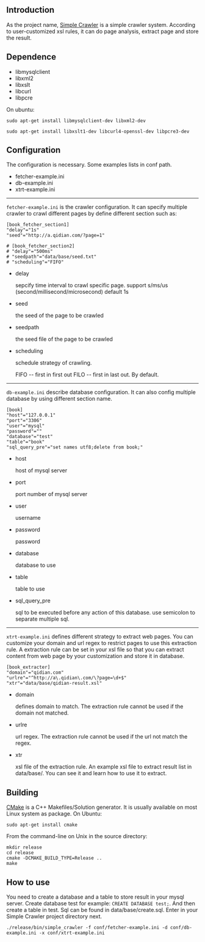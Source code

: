 Introduction
------------

As the project name, [Simple Crawler][] is a simple crawler system. According to
user-customized xsl rules, it can do page analysis, extract page and store the
result.

[Simple Crawler]:https://github.com/lanchonghero/simple_crawler

Dependence
----------
* libmysqlclient
* libxml2
* libxslt
* libcurl
* libpcre

On ubuntu:

    sudo apt-get install libmysqlclient-dev libxml2-dev

    sudo apt-get install libxslt1-dev libcurl4-openssl-dev libpcre3-dev

Configuration
-------------
The configuration is necessary. Some examples lists in conf path.
* fetcher-example.ini
* db-example.ini
* xtrt-example.ini

------------------------------------
`fetcher-example.ini` is the crawler configuration. It can specify multiple
crawler to crawl different pages by define different section such as:

    [book_fetcher_section1]
    "delay"="1s"
    "seed"="http://a.qidian.com/?page=1"

    # [book_fetcher_section2]
    # "delay"="500ms"
    # "seedpath"="data/base/seed.txt"
    # "scheduling"="FIFO"

- delay

    sepcify time interval to crawl specific page.
    support s/ms/us (second/millisecond/microsecond) default 1s

- seed

    the seed of the page to be crawled

- seedpath

    the seed file of the page to be crawled

- scheduling

    schedule strategy of crawling.

    FIFO -- first in first out
    FILO -- first in last out. By default.

------------------------------------
`db-example.ini` describe database configuration. It can also config multiple
database by using different section name.

    [book]
    "host"="127.0.0.1"
    "port"="3306"
    "user"="mysql"
    "password"=""
    "database"="test"
    "table"="book"
    "sql_query_pre"="set names utf8;delete from book;"

- host

    host of mysql server

- port

    port number of mysql server

- user

    username

- password

    password

- database

    database to use

- table

    table to use

- sql_query_pre

    sql to be executed before any action of this database. use semicolon to
    separate multiple sql.

------------------------------------
`xtrt-example.ini` defines different strategy to extract web pages. You can
customize your domain and url regex to restrict pages to use this extraction
rule. A extraction rule can be set in your xsl file so that you can extract
content from web page by your customization and store it in database.

    [book_extracter]
    "domain"="qidian.com"
    "urlre"="^http://a\.qidian\.com/\?page=\d+$"
    "xtr"="data/base/qidian-result.xsl"

- domain

    defines domain to match. The extraction rule cannot be used if the domain
    not matched.

- urlre

    url regex. The extraction rule cannot be used if the url not match the
    regex.

- xtr

    xsl file of the extraction rule. An example xsl file to extract result
    list in data/base/. You can see it and learn how to use it to extract.

Building
--------
[CMake][] is a C++ Makefiles/Solution generator. It is usually available on most
Linux system as package. On Ubuntu:

    sudo apt-get install cmake

From the command-line on Unix in the source directory:

    mkdir release
    cd release
    cmake -DCMAKE_BUILD_TYPE=Release ..
    make

[CMake]: http://www.cmake.org

How to use
----------
You need to create a database and a table to store result in your mysql server.
Create database test for example: `CREATE DATABASE test;`. And then create a
table in test. Sql can be found in data/base/create.sql. Enter in your Simple
Crawler project directory next.

    ./release/bin/simple_crawler -f conf/fetcher-example.ini -d conf/db-example.ini -x conf/xtrt-example.ini
